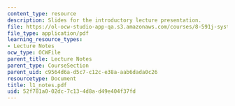 ```yaml
---
content_type: resource
description: Slides for the introductory lecture presentation.
file: https://ol-ocw-studio-app-qa.s3.amazonaws.com/courses/8-591j-systems-biology-fall-2004/52f781a002dc7c134d8ad49e404f37fd_l1_notes.pdf
file_type: application/pdf
learning_resource_types:
- Lecture Notes
ocw_type: OCWFile
parent_title: Lecture Notes
parent_type: CourseSection
parent_uid: c9564d6a-d5c7-c12c-e38a-aab6dada0c26
resourcetype: Document
title: l1_notes.pdf
uid: 52f781a0-02dc-7c13-4d8a-d49e404f37fd
---
```

